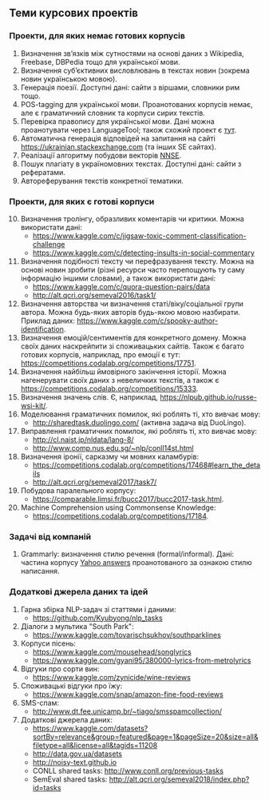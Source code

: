 ## Теми курсових проектів

### Проекти, для яких немає готових корпусів

1. Визначення зв’язків між сутностями на основі даних з Wikipedia, Freebase, DBPedia тощо для української мови.
2. Визначення суб’єктивних висловлювань в текстах новин (зокрема новин українською мовою).
3. Генерація поезії. Доступні дані: сайти з віршами, словники рим тощо.
4. POS-tagging для української мови. Проанотованих корпусів немає, але є граматичний словник та корпуси сирих текстів.
5. Перевірка правопису для української мови. Дані можна проанотувати через LanguageTool; також схожий проект є [тут](https://github.com/khrystyna-skopyk/ukr_spell_check).
6. Автоматична генерація відповідей на запитання на сайті https://ukrainian.stackexchange.com (та інших SE сайтах).
7. Реалізації алгоритму побудови векторів [NNSE](https://www.ncbi.nlm.nih.gov/pmc/articles/PMC4497373/).
8.  Пошук плагіату в україномовних текстах. Доступні дані: сайти з рефератами.
9.  Автореферування текстів конкретної тематики.

### Проекти, для яких є готові корпуси

10. Визначення тролінгу, образливих коментарів чи критики. Можна використати дані:
    - https://www.kaggle.com/c/jigsaw-toxic-comment-classification-challenge
    - https://www.kaggle.com/c/detecting-insults-in-social-commentary
11. Визначення подібності тексту чи перефразування тексту. Можна на основі новин зробити (різні ресурси часто перепощують ту саму інформацію іншими словами), а також використати дані:
    - https://www.kaggle.com/c/quora-question-pairs/data
    - http://alt.qcri.org/semeval2016/task1/
12. Визначення авторства чи визначення статі/віку/соціальної групи автора. Можна будь-яких авторів будь-якою мовою назбирати. Приклад даних: https://www.kaggle.com/c/spooky-author-identification.
13. Визначення емоцій/сентиментів для конкретного домену. Можна своїх даних наскрейпити зі споживацьких сайтів. Також є багато готових корпусів, наприклад, про емоції є тут: https://competitions.codalab.org/competitions/17751.
14. Визначення найбільш ймовірного закінчення історії. Можна нагенерувати своїх даних з невеличких текстів, а також є https://competitions.codalab.org/competitions/15333.
15. Визначення значень слів. Є, наприклад, https://nlpub.github.io/russe-wsi-kit/.
16. Моделювання граматичних помилок, які роблять ті, хто вивчає мову:
    - http://sharedtask.duolingo.com/ (активна задача від DuoLingo).
17. Виправлення граматичних помилок, які роблять ті, хто вивчає мову:
    - http://cl.naist.jp/nldata/lang-8/
    - http://www.comp.nus.edu.sg/~nlp/conll14st.html
18. Визначення іронії, сарказму чи мовних каламбурів:
    - https://competitions.codalab.org/competitions/17468#learn_the_details
    - http://alt.qcri.org/semeval2017/task7/
19. Побудова паралельного корпусу:
    - https://comparable.limsi.fr/bucc2017/bucc2017-task.html.
20. Machine Comprehension using Commonsense Knowledge:
    - https://competitions.codalab.org/competitions/17184.

### Задачі від компаній

1. Grammarly: визначення стилю речення (formal/informal). Дані: частина корпусу [Yahoo answers](https://webscope.sandbox.yahoo.com/catalog.php?datatype=l) проанотованого за ознакою стилю написання.

### Додаткові джерела даних та ідей

1. Гарна збірка NLP-задач зі статтями і даними:
    - https://github.com/Kyubyong/nlp_tasks
2. Діалоги з мультика "South Park":
    - https://www.kaggle.com/tovarischsukhov/southparklines
3. Корпуси пісень:
    - https://www.kaggle.com/mousehead/songlyrics
    - https://www.kaggle.com/gyani95/380000-lyrics-from-metrolyrics
4. Відгуки про сорти вин:
    - https://www.kaggle.com/zynicide/wine-reviews
5. Споживацькі відгуки про їжу:
    - https://www.kaggle.com/snap/amazon-fine-food-reviews
6. SMS-спам:
    - http://www.dt.fee.unicamp.br/~tiago/smsspamcollection/
7. Додаткові джерела даних:
    - https://www.kaggle.com/datasets?sortBy=relevance&group=featured&page=1&pageSize=20&size=all&filetype=all&license=all&tagids=11208
    - http://data.gov.ua/datasets
    - http://noisy-text.github.io
    - CONLL shared tasks: http://www.conll.org/previous-tasks
    - SemEval shared tasks: http://alt.qcri.org/semeval2018/index.php?id=tasks
